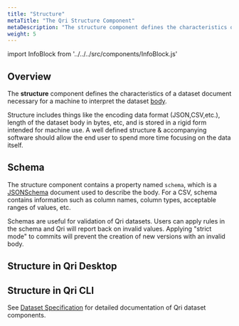 ```yaml
---
title: "Structure"
metaTitle: "The Qri Structure Component"
metaDescription: "The structure component defines the characteristics of a dataset document necessary for a machine to interpret the dataset body"
weight: 5
---
```


import InfoBlock from '../../../src/components/InfoBlock.js'


## Overview
The __structure__ component defines the characteristics of a dataset document necessary for a machine to interpret the dataset [body](/docs/dataset-components/body).

Structure includes things like the encoding data format (JSON,CSV,etc.), length of the dataset body in bytes, etc, and is stored in a rigid form intended for machine use. A well defined structure & accompanying software should allow the end user to spend more time focusing on the data itself.

## Schema

The structure component contains a property named `schema`, which is a [JSONSchema](https://json-schema.org/) document used to describe the body.  For a CSV, schema contains information such as column names, column types, acceptable ranges of values, etc.  

Schemas are useful for validation of Qri datasets.  Users can apply rules in the schema and Qri will report back on invalid values.  Applying "strict mode" to commits will prevent the creation of new versions with an invalid body.

## Structure in Qri Desktop

## Structure in Qri CLI

<InfoBlock>
  See <a href="/docs/reference/dataset-specification/">Dataset Specification</a> for detailed documentation of Qri dataset components.
</InfoBlock>
